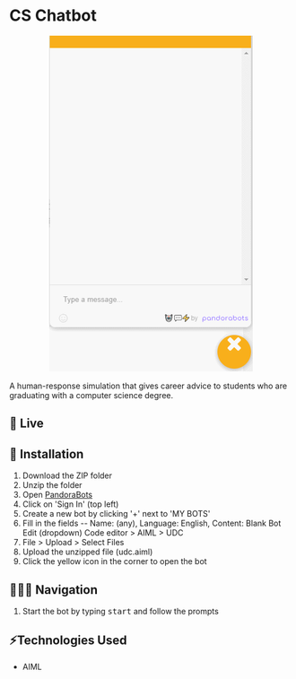 # CS Chatbot
<p align="center">
  <img src="cs-chatbot.gif"/>
</p>
A human-response simulation that gives career advice to students who are graduating with a computer science degree.

## 🔗 Live

## 🔧 Installation
1. Download the ZIP folder
2. Unzip the folder
3. Open [PandoraBots](https://home.pandorabots.com/)
4. Click on 'Sign In' (top left)
5. Create a new bot by clicking '+' next to 'MY BOTS'
6. Fill in the fields -- Name: (any), Language: English, Content: Blank Bot
Edit (dropdown) Code editor > AIML > UDC
7. File > Upload > Select Files
8. Upload the unzipped file (udc.aiml)
9. Click the yellow icon in the corner to open the bot

## 👩🏻‍💻 Navigation
1. Start the bot by typing <kbd>start</kbd> and follow the prompts

## ⚡️Technologies Used
* AIML
